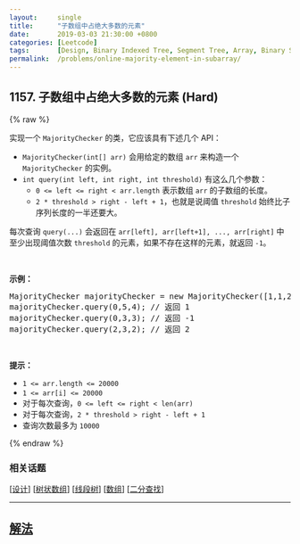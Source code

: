 ```yaml
---
layout:     single
title:      "子数组中占绝大多数的元素"
date:       2019-03-03 21:30:00 +0800
categories: [Leetcode]
tags:       [Design, Binary Indexed Tree, Segment Tree, Array, Binary Search]
permalink:  /problems/online-majority-element-in-subarray/
---
```


## 1157. 子数组中占绝大多数的元素 (Hard)

{% raw %}

<p>实现一个&nbsp;<code>MajorityChecker</code>&nbsp;的类，它应该具有下述几个 API：</p>

<ul>
	<li><code>MajorityChecker(int[] arr)</code>&nbsp;会用给定的数组 <code>arr</code>&nbsp;来构造一个 <code>MajorityChecker</code> 的实例。</li>
	<li><code>int query(int left, int right, int threshold)</code>&nbsp;有这么几个参数：
	<ul>
		<li><code>0 &lt;= left&nbsp;&lt;= right&nbsp;&lt; arr.length</code> 表示数组&nbsp;<code>arr</code>&nbsp;的子数组的长度。</li>
		<li><code>2 * threshold &gt; right - left + 1</code>，也就是说阈值 <code>threshold</code>&nbsp;始终比子序列长度的一半还要大。</li>
	</ul>
	</li>
</ul>

<p>每次查询&nbsp;<code>query(...)</code>&nbsp;会返回在&nbsp;<code>arr[left], arr[left+1], ..., arr[right]</code>&nbsp;中至少出现阈值次数&nbsp;<code>threshold</code>&nbsp;的元素，如果不存在这样的元素，就返回&nbsp;<code>-1</code>。</p>

<p>&nbsp;</p>

<p><strong>示例：</strong></p>

<pre>MajorityChecker majorityChecker = new MajorityChecker([1,1,2,2,1,1]);
majorityChecker.query(0,5,4); // 返回 1
majorityChecker.query(0,3,3); // 返回 -1
majorityChecker.query(2,3,2); // 返回 2
</pre>

<p>&nbsp;</p>

<p><strong>提示：</strong></p>

<ul>
	<li><code>1 &lt;= arr.length &lt;=&nbsp;20000</code></li>
	<li><code>1 &lt;= arr[i]&nbsp;&lt;=&nbsp;20000</code></li>
	<li>对于每次查询，<code>0 &lt;= left &lt;= right &lt; len(arr)</code></li>
	<li>对于每次查询，<code>2 * threshold &gt; right - left + 1</code></li>
	<li>查询次数最多为 <code>10000</code></li>
</ul>

{% endraw %}

### 相关话题
  [[设计](https://github.com/openset/leetcode/tree/master/tag/design/README.md)]
  [[树状数组](https://github.com/openset/leetcode/tree/master/tag/binary-indexed-tree/README.md)]
  [[线段树](https://github.com/openset/leetcode/tree/master/tag/segment-tree/README.md)]
  [[数组](https://github.com/openset/leetcode/tree/master/tag/array/README.md)]
  [[二分查找](https://github.com/openset/leetcode/tree/master/tag/binary-search/README.md)]

---

## [解法](https://github.com/openset/leetcode/tree/master/problems/online-majority-element-in-subarray)
